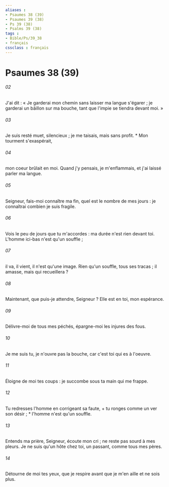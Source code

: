 ```yaml
---
aliases : 
- Psaumes 38 (39)
- Psaumes 39 (38)
- Ps 39 (38)
- Psalms 39 (38)
tags : 
- Bible/Ps/39_38
- français
cssclass : français
---
```


# Psaumes 38 (39)

###### 02
J'ai dit : « Je garderai mon chemin sans laisser ma langue s'égarer ; je garderai un bâillon sur ma bouche, tant que l'impie se tiendra devant moi. »
###### 03
Je suis resté muet, silencieux ; je me taisais, mais sans profit. * Mon tourment s'exaspérait,
###### 04
mon coeur brûlait en moi. Quand j'y pensais, je m'enflammais, et j'ai laissé parler ma langue.
###### 05
Seigneur, fais-moi connaître ma fin, quel est le nombre de mes jours : je connaîtrai combien je suis fragile.
###### 06
Vois le peu de jours que tu m'accordes : ma durée n'est rien devant toi. L'homme ici-bas n'est qu'un souffle ;
###### 07
il va, il vient, il n'est qu'une image. Rien qu'un souffle, tous ses tracas ; il amasse, mais qui recueillera ?
###### 08
Maintenant, que puis-je attendre, Seigneur ? Elle est en toi, mon espérance.
###### 09
Délivre-moi de tous mes péchés, épargne-moi les injures des fous.
###### 10
Je me suis tu, je n'ouvre pas la bouche, car c'est toi qui es à l'oeuvre.
###### 11
Éloigne de moi tes coups : je succombe sous ta main qui me frappe.
###### 12
Tu redresses l'homme en corrigeant sa faute, + tu ronges comme un ver son désir ; * l'homme n'est qu'un souffle.
###### 13
Entends ma prière, Seigneur, écoute mon cri ; ne reste pas sourd à mes pleurs. Je ne suis qu'un hôte chez toi, un passant, comme tous mes pères.
###### 14
Détourne de moi tes yeux, que je respire avant que je m'en aille et ne sois plus.

